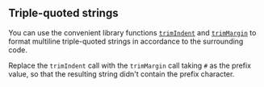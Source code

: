 ## Triple-quoted strings

You can use the convenient library functions 
[`trimIndent`](https://kotlinlang.org/api/latest/jvm/stdlib/kotlin.text/trim-indent.html)
and [`trimMargin`](https://kotlinlang.org/api/latest/jvm/stdlib/kotlin.text/trim-margin.html)
to format multiline triple-quoted strings
in accordance to the surrounding code.

Replace the `trimIndent` call with the `trimMargin` call
taking `#` as the prefix value, so that the resulting string didn't contain
the prefix character.